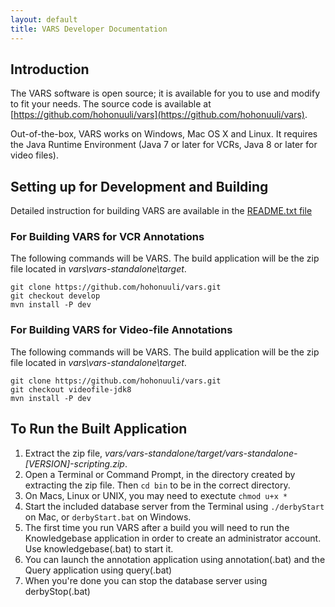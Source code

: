 ```yaml
---
layout: default
title: VARS Developer Documentation
---
```


## Introduction

The VARS software is open source; it is available for you to use and modify to fit your needs. The source code is available at [https://github.com/hohonuuli/vars](https://github.com/hohonuuli/vars).

Out-of-the-box, VARS works on Windows, Mac OS X and Linux. It requires the Java Runtime Environment (Java 7 or later for VCRs, Java 8 or later for video files).

## Setting up for Development and Building

Detailed instruction for building VARS are available in the [README.txt file](https://github.com/hohonuuli/vars/blob/develop/README.txt)

### For Building VARS for VCR Annotations

The following commands will be VARS. The build application will be the zip file located in _vars\vars-standalone\target_.

```
git clone https://github.com/hohonuuli/vars.git
git checkout develop
mvn install -P dev
```

### For Building VARS for Video-file Annotations

The following commands will be VARS. The build application will be the zip file located in _vars\vars-standalone\target_.

```
git clone https://github.com/hohonuuli/vars.git
git checkout videofile-jdk8
mvn install -P dev
```

## To Run the Built Application

1. Extract the zip file, _vars/vars-standalone/target/vars-standalone-[VERSION]-scripting.zip_.
2. Open a Terminal or Command Prompt, in the directory created by extracting the zip file. Then `cd bin` to be in the correct directory.
3. On Macs, Linux or UNIX, you may need to exectute `chmod u+x *`
4. Start the included database server from the Terminal using `./derbyStart` on Mac, or `derbyStart.bat` on Windows.
5. The first time you run VARS after a build you will need to run the Knowledgebase application in order to create an administrator account. Use knowledgebase(.bat) to start it.
6. You can launch the annotation application using annotation(.bat) and the Query application using query(.bat)
7. When you're done you can stop the database server using derbyStop(.bat)